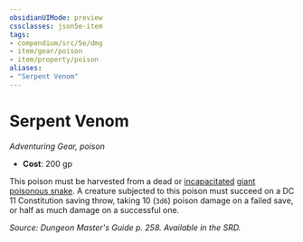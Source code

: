 ```yaml
---
obsidianUIMode: preview
cssclasses: json5e-item
tags:
- compendium/src/5e/dmg
- item/gear/poison
- item/property/poison
aliases: 
- "Serpent Venom"
---
```

# Serpent Venom
*Adventuring Gear, poison*  

- **Cost**: 200 gp

This poison must be harvested from a dead or [incapacitated](/Systems/5e/rules/conditions.md#incapacitated) [giant poisonous snake](/Systems/5e/bestiary/beast/giant-poisonous-snake.md). A creature subjected to this poison must succeed on a DC 11 Constitution saving throw, taking 10 (`3d6`) poison damage on a failed save, or half as much damage on a successful one.

*Source: Dungeon Master's Guide p. 258. Available in the SRD.*